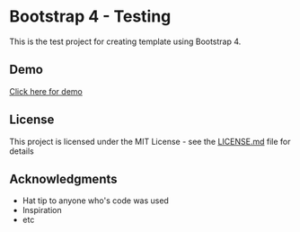 # Bootstrap 4 - Testing

This is the test project for creating template using Bootstrap 4.

## Demo

[Click here for demo](http://bootstrap4-test01.lukelee01.net)



## License

This project is licensed under the MIT License - see the [LICENSE.md](LICENSE.md) file for details

## Acknowledgments

* Hat tip to anyone who's code was used
* Inspiration
* etc
